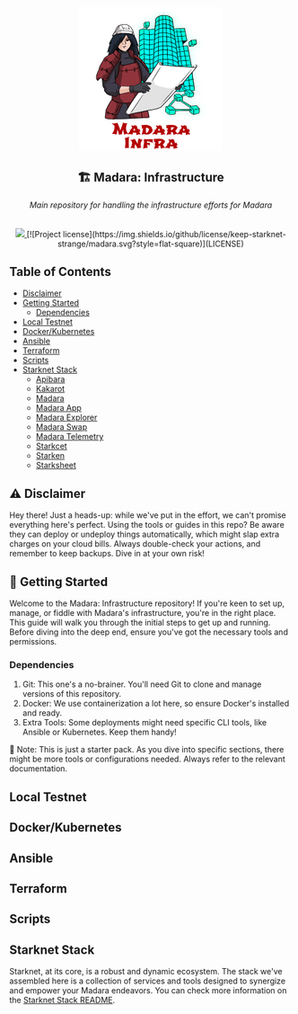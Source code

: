 <div align="center">
  <img src="images/readme-header.png" height="256">

  <h2>🏗 Madara: Infrastructure</h2>
  <h6>Main repository for handling the infrastructure efforts for Madara</h6>
  
  <a href="https://github.com/keep-starknet-strange/madara">
    <img src="https://img.shields.io/badge/Official%20Repository-Madara-red"/>
  </a>
  [![Project license](https://img.shields.io/github/license/keep-starknet-strange/madara.svg?style=flat-square)](LICENSE)

</div>

## Table of Contents

- [Disclaimer](#disclaimer)
- [Getting Started](#getting-started)
    - [Dependencies](#dependencies)
- [Local Testnet](#local-testnet)
- [Docker/Kubernetes](#docker-kubernetes)
- [Ansible](#ansible)
- [Terraform](#terraform)
- [Scripts](#scripts)
- [Starknet Stack](#starknet-stack)
    - [Apibara](/starknet-stack#apibara)
    - [Kakarot](/starknet-stack#kakarot)
    - [Madara](/starknet-stack#madara)
    - [Madara App](/starknet-stack#madara-app)
    - [Madara Explorer](/starknet-stack#madara-explorer)
    - [Madara Swap](/starknet-stack#madara-swap)
    - [Madara Telemetry](/starknet-stack#telemetry)
    - [Starkcet](/starknet-stack#starkcet)
    - [Starken](/starknet-stack#starken)
    - [Starksheet](/starknet-stack#starksheet)

## ⚠️ Disclaimer
Hey there! Just a heads-up: while we've put in the effort, we can't promise everything here's perfect. Using the tools or guides in this repo? Be aware they can deploy or undeploy things automatically, which might slap extra charges on your cloud bills. Always double-check your actions, and remember to keep backups. Dive in at your own risk!

## 🚀 Getting Started

Welcome to the Madara: Infrastructure repository! If you're keen to set up, manage, or fiddle with Madara's infrastructure, you're in the right place. This guide will walk you through the initial steps to get up and running. Before diving into the deep end, ensure you've got the necessary tools and permissions.

### Dependencies
1. Git: This one's a no-brainer. You'll need Git to clone and manage versions of this repository.
2. Docker: We use containerization a lot here, so ensure Docker's installed and ready.
3. Extra Tools: Some deployments might need specific CLI tools, like Ansible or Kubernetes. Keep them handy!

📌 Note: This is just a starter pack. As you dive into specific sections, there might be more tools or configurations needed. Always refer to the relevant documentation.

## Local Testnet

## Docker/Kubernetes

## Ansible

## Terraform

## Scripts

## Starknet Stack
Starknet, at its core, is a robust and dynamic ecosystem. The stack we've assembled here is a collection of services and tools designed to synergize and empower your Madara endeavors. You can check more information on the [Starknet Stack README](/starknet-stack).
